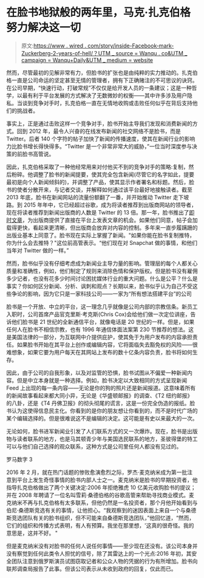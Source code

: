# 在脸书地狱般的两年里，马克·扎克伯格努力解决这一切

> 原文:[https://www . wired . com/story/inside-Facebook-mark-Zuckerberg-2-years-of-hell/？UTM _ source = Wanqu . co&UTM _ campaign = Wanqu+Daily&UTM _ medium = website](https://www.wired.com/story/inside-facebook-mark-zuckerberg-2-years-of-hell/?utm_source=wanqu.co&utm_campaign=Wanqu+Daily&utm_medium=website)

然而，尽管最初的见解非常有力，但脸书的扩张也是由纯粹的实力推动的。扎克伯格一直是公司命运的坚定甚至无情的管理者，拥有下正确赌注的不可思议的诀窍。在公司早期，“快速行动，打破常规”不仅仅是给开发人员的一条建议；这是一种哲学，以最有利于平台发展的方式解决了无数微妙的权衡——其中许多涉及用户隐私。当谈到竞争对手时，扎克伯格一直在无情地收购或击败任何似乎在背后支持他们的挑战者。

事实上，正是通过击败这样一个竞争对手，脸书开始主导我们发现和消费新闻的方式。回到 2012 年，最令人兴奋的在线发布新闻的社交网络不是脸书，而是 Twitter。后者 140 个字符的帖子加快了新闻的传播速度，使其在新闻行业的影响力比脸书增长得快得多。“Twitter 是一个非常非常大的威胁，”一位当时深度参与决策的前脸书高管说。

因此，扎克伯格采取了一种他经常用来对付他买不到的竞争对手的策略:复制，然后粉碎。他调整了脸书的新闻提要，使其完全包含新闻(尽管它的名字如此，提要最初是向个人新闻倾斜的)，并调整了产品，使其显示作者署名和标题。然后，脸书的使者分散开来，与记者交谈，并解释如何通过该平台最好地接触读者。截至 2013 年底，脸书在新闻网站的流量份额翻了一番，并开始推动 Twitter 走下坡路。到 2015 年年中，它已经超过谷歌，成为将读者推荐到出版商网站的领导者，现在将读者推荐到新闻出版商的人数是 Twitter 的 13 倍。那一年，脸书推出了[即时文章](https://www.wired.com/2015/05/instant-articles-facebook-shows-us-paper/)，为出版商提供了直接在平台上发表文章的机会。如果他们同意，帖子会加载得更快，看起来更清晰，但出版商会放弃对内容的控制。多年来一直步履蹒跚的出版业基本上同意了。脸书现在实际上掌握了新闻。"如果你能在脸书复制推特，你为什么会去推特？"这位前高管表示。“他们现在对 Snapchat 做的事情，和他们当年对 Twitter 做的一样。”

然而，脸书似乎没有仔细考虑成为新闻业主导力量的影响。管理层的每个人都关心质量和准确性，例如，他们制定了规则来消除色情和保护版权。但是脸书没有雇佣多少记者，也没有花多少时间讨论困扰媒体行业的重大问题。什么是公平？什么是事实？你如何区分新闻、分析、讽刺和观点？长期以来，脸书似乎认为自己不受这些争论的影响，因为它只是一家科技公司——一家为“所有想法搭建平台”的公司

脸书是一个开放、中立的平台，这一理念几乎就像是公司内部的宗教信条。新员工入职时，公司首席产品官克里斯·考克斯(Chris Cox)会给他们做一次定位讲座，告诉他们脸书是 21 世纪的全新通信平台，就像电话是 20 世纪的一样。但是，如果任何人在脸书不相信宗教，也有 1996 年通信体面法案第 230 节推荐的想法。这是美国法律的一部分，为互联网中介提供庇护，使其免于为用户发布的内容承担责任。如果脸书开始在其平台上创作或编辑内容，它将面临失去豁免权的风险——很难想象，如果它要为用户每天在其网站上发布的数十亿条内容负责，脸书将如何生存。

因此，由于公司的自我形象，以及对监管的恐惧，脸书试图从不偏爱一种新闻内容。但是中立本身就是一种选择。例如，脸书决定以大致相同的方式呈现新闻 Feed 上出现的每一条内容——无论是你的狗的照片还是新闻报道。这意味着所有的新闻故事看起来都大同小异，无论是《华盛顿邮报》的调查、《T2 纽约邮报》的八卦，还是《T4 丹佛卫报》的彻头彻尾的谎言，这是一份完全伪造的报纸。脸书认为这使得信息民主化。你看到的是你的朋友想让你看到的，而不是时代广场的某个编辑选择的。但是很难说这不是编辑的决定。这可能是有史以来最大的一次。

无论如何，脸书进军新闻业引发了人们联系方式的又一次爆炸。现在，脸书是出版物与读者联系的地方，也是马其顿青少年与美国选民联系的地方，圣彼得堡的特工可以与他们自己选择的观众联系，这种方式是公司里任何人都没有见过的。

罗马数字 3

2016 年 2 月，就在热门话题的惨败愈演愈烈之际，罗杰·麦克纳米成为第一批注意到平台上发生奇怪事情的脸书内部人士之一。麦克纳米是脸书的早期投资者，他指导扎克伯格做出了两个关键决定:2006 年拒绝雅虎 10 亿美元收购脸书的提议；并在 2008 年聘请了一位名叫雪莉·桑德伯格的谷歌高管来帮助寻找商业模式。麦克纳米不再与扎克伯格有太多联系，但他仍然是一名投资者，那个月他开始看到与伯尼·桑德斯竞选有关的事情，让他担心。“我观察到的迷因表面上来自一个与桑德斯竞选团队有关的脸书组织，但不可能来自桑德斯竞选团队，”他回忆道，“然而，它们的组织和传播方式表明，有人有预算。我坐在那里想，'这真的很奇怪。我的意思是，这并不好。 "

但是麦克纳米没有对脸书的任何人说任何事情——至少现在还没有。该公司本身并没有察觉到任何此类令人担忧的信号，除了其雷达上的一个光点:2016 年初，其安全团队注意到俄罗斯演员试图窃取记者和公众人物的凭据的行为有所增加。脸书向联邦调查局报告了此事。但该公司表示从未收到政府的回复，仅此而已。